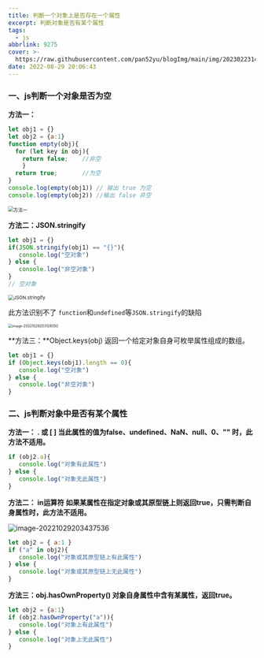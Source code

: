 ```yaml
---
title: 判断一个对象上是否存在一个属性
excerpt: 判断对象是否有某个属性
tags:
  - js
abbrlink: 9275
cover: >-
  https://raw.githubusercontent.com/pan52yu/blogImg/main/img/20230223141258.png
date: 2022-08-29 20:06:43
---
```


### 一、js判断一个对象是否为空

**方法一：**

```javascript
let obj1 = {}
let obj2 = {a:1}
function empty(obj){
  for (let key in obj){
    return false;    //非空
	}
  return true;       //为空
}
console.log(empty(obj1)) // 输出 true 为空
console.log(empty(obj2)) //输出 false 非空
```

<img src="https://huyu-blog.oss-cn-hangzhou.aliyuncs.com/img/image-20221029201350245.png?x-oss-process=style/huyu" alt="方法一" style="zoom:67%;" />

**方法二：JSON.stringify**

```javascript
let obj1 = {}
if(JSON.stringify(obj1) == "{}"){
   console.log("空对象")
} else {
   console.log("非空对象")
}
// 空对象
```

<img src="https://huyu-blog.oss-cn-hangzhou.aliyuncs.com/img/image-20221029201932296.png?x-oss-process=style/huyu" alt="JSON.stringify" style="zoom:67%;" />

此方法识别不了 `function`和`undefined`等`JSON.stringify`的缺陷

<img src="https://huyu-blog.oss-cn-hangzhou.aliyuncs.com/img/image-20221029203128050.png?x-oss-process=style/huyu" alt="image-20221029203128050" style="zoom: 50%;" />

**方法三：**Object.keys(obj) 返回一个给定对象自身可枚举属性组成的数组。

```js
let obj1 = {}
if (Object.keys(obj1).length == 0){
   console.log("空对象")
} else {
   console.log("非空对象")
}
```

### 二、js判断对象中是否有某个属性

**方法一： . 或 [ ] 当此属性的值为false、undefined、NaN、null、0、"" 时，此方法不适用。**

```js
if (obj2.a){
   console.log("对象有此属性")
} else {
   console.log("对象无此属性")
}
```

**方法二： in运算符 如果某属性在指定对象或其原型链上则返回true，只需判断自身属性时，此方法不适用。**

![image-20221029203437536](https://huyu-blog.oss-cn-hangzhou.aliyuncs.com/img/image-20221029203437536.png?x-oss-process=style/huyu)

```javascript
let obj2 = { a:1 }
if ("a" in obj2){
   console.log("对象或其原型链上有此属性")
} else {
   console.log("对象或其原型链上无此属性")
}
```

**方法三：obj.hasOwnProperty() 对象自身属性中含有某属性，返回true。**

```javascript
let obj2 = {a:1}
if (obj2.hasOwnProperty("a")){
   console.log("对象上有此属性")
} else {
   console.log("对象上无此属性")
}
```
